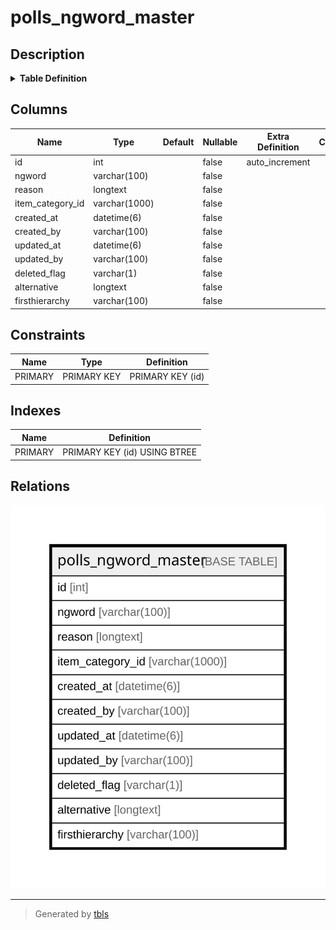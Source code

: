 # polls_ngword_master

## Description

<details>
<summary><strong>Table Definition</strong></summary>

```sql
CREATE TABLE `polls_ngword_master` (
  `id` int NOT NULL AUTO_INCREMENT,
  `ngword` varchar(100) NOT NULL,
  `reason` longtext NOT NULL,
  `item_category_id` varchar(1000) NOT NULL,
  `created_at` datetime(6) NOT NULL,
  `created_by` varchar(100) NOT NULL,
  `updated_at` datetime(6) NOT NULL,
  `updated_by` varchar(100) NOT NULL,
  `deleted_flag` varchar(1) NOT NULL,
  `alternative` longtext NOT NULL,
  `firsthierarchy` varchar(100) NOT NULL,
  PRIMARY KEY (`id`)
) ENGINE=InnoDB AUTO_INCREMENT=[Redacted by tbls] DEFAULT CHARSET=utf8mb4 COLLATE=utf8mb4_0900_ai_ci
```

</details>

## Columns

| Name | Type | Default | Nullable | Extra Definition | Children | Parents | Comment |
| ---- | ---- | ------- | -------- | ---------------- | -------- | ------- | ------- |
| id | int |  | false | auto_increment |  |  |  |
| ngword | varchar(100) |  | false |  |  |  |  |
| reason | longtext |  | false |  |  |  |  |
| item_category_id | varchar(1000) |  | false |  |  |  |  |
| created_at | datetime(6) |  | false |  |  |  |  |
| created_by | varchar(100) |  | false |  |  |  |  |
| updated_at | datetime(6) |  | false |  |  |  |  |
| updated_by | varchar(100) |  | false |  |  |  |  |
| deleted_flag | varchar(1) |  | false |  |  |  |  |
| alternative | longtext |  | false |  |  |  |  |
| firsthierarchy | varchar(100) |  | false |  |  |  |  |

## Constraints

| Name | Type | Definition |
| ---- | ---- | ---------- |
| PRIMARY | PRIMARY KEY | PRIMARY KEY (id) |

## Indexes

| Name | Definition |
| ---- | ---------- |
| PRIMARY | PRIMARY KEY (id) USING BTREE |

## Relations

![er](polls_ngword_master.svg)

---

> Generated by [tbls](https://github.com/k1LoW/tbls)
